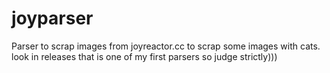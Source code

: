 # joyparser
Parser to scrap images from joyreactor.cc to scrap some images with cats.
look in releases that is one of my first parsers so judge strictly)))
